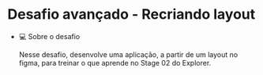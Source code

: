 # Desafio avançado - Recriando layout 


- 💻 Sobre o desafio
  
  Nesse desafio, desenvolve uma aplicação, a partir de um layout no figma, para treinar o que aprende no Stage 02 do Explorer. 
